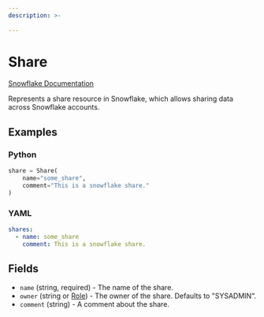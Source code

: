 ```yaml
---
description: >-
  
---
```


# Share

[Snowflake Documentation](https://docs.snowflake.com/en/sql-reference/sql/create-share)

Represents a share resource in Snowflake, which allows sharing data across Snowflake accounts.


## Examples

### Python

```python
share = Share(
    name="some_share",
    comment="This is a snowflake share."
)
```


### YAML

```yaml
shares:
  - name: some_share
    comment: This is a snowflake share.
```


## Fields

* `name` (string, required) - The name of the share.
* `owner` (string or [Role](role.md)) - The owner of the share. Defaults to "SYSADMIN".
* `comment` (string) - A comment about the share.


